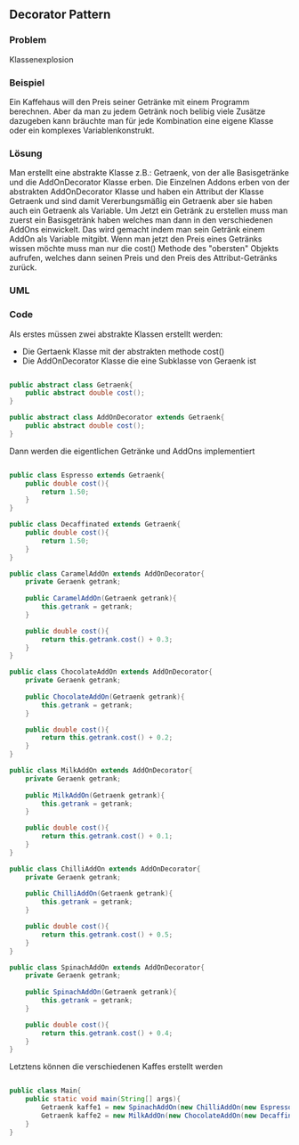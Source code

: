 ## Decorator Pattern

### Problem

Klassenexplosion

### Beispiel

Ein Kaffehaus will den Preis seiner Getränke mit einem Programm berechnen. Aber da man zu jedem Getränk noch belibig viele Zusätze dazugeben kann bräuchte man für jede Kombination eine eigene Klasse oder ein komplexes Variablenkonstrukt.

### Lösung

Man erstellt eine abstrakte Klasse z.B.: Getraenk, von der alle Basisgetränke und die AddOnDecorator Klasse erben. Die Einzelnen Addons erben von der abstrakten AddOnDecorator Klasse und haben ein Attribut der Klasse Getraenk und sind damit Vererbungsmäßig ein Getraenk aber sie haben auch ein Getraenk als Variable. Um Jetzt ein Getränk zu erstellen muss man zuerst ein Basisgetränk haben welches man dann in den verschiedenen AddOns einwickelt. Das wird gemacht indem man sein Getränk einem AddOn als Variable mitgibt. Wenn man jetzt den Preis eines Getränks wissen möchte muss man nur die cost() Methode des "obersten" Objekts aufrufen, welches dann seinen Preis und den Preis des Attribut-Getränks zurück.

### UML

### Code

Als erstes müssen zwei abstrakte Klassen erstellt werden:

* Die Gertaenk Klasse mit der abstrakten methode cost()
* Die AddOnDecorator Klasse die eine Subklasse von Geraenk ist

```java

public abstract class Getraenk{
	public abstract double cost();
}

public abstract class AddOnDecorator extends Getraenk{
	public abstract double cost();
}

```

Dann werden die eigentlichen Getränke und AddOns implementiert

```java

public class Espresso extends Getraenk{
	public double cost(){
		return 1.50;
	}
}

public class Decaffinated extends Getraenk{
	public double cost(){
		return 1.50;
	}
}

public class CaramelAddOn extends AddOnDecorator{
	private Geraenk getrank;
	
	public CaramelAddOn(Getraenk getrank){
		this.getrank = getrank;
	}

	public double cost(){
		return this.getrank.cost() + 0.3;
	}
}

public class ChocolateAddOn extends AddOnDecorator{
	private Geraenk getrank;
	
	public ChocolateAddOn(Getraenk getrank){
		this.getrank = getrank;
	}

	public double cost(){
		return this.getrank.cost() + 0.2;
	}
}

public class MilkAddOn extends AddOnDecorator{
	private Geraenk getrank;
	
	public MilkAddOn(Getraenk getrank){
		this.getrank = getrank;
	}

	public double cost(){
		return this.getrank.cost() + 0.1;
	}
}

public class ChilliAddOn extends AddOnDecorator{
	private Geraenk getrank;
	
	public ChilliAddOn(Getraenk getrank){
		this.getrank = getrank;
	}

	public double cost(){
		return this.getrank.cost() + 0.5;
	}
}

public class SpinachAddOn extends AddOnDecorator{
	private Geraenk getrank;
	
	public SpinachAddOn(Getraenk getrank){
		this.getrank = getrank;
	}

	public double cost(){
		return this.getrank.cost() + 0.4;
	}
}

```

Letztens können die verschiedenen Kaffes erstellt werden

```java

public class Main{
	public static void main(String[] args){
		Getraenk kaffe1 = new SpinachAddOn(new ChilliAddOn(new Espresso()));
		Getraenk kaffe2 = new MilkAddOn(new ChocolateAddOn(new Decaffinated()));
	}
}

```
